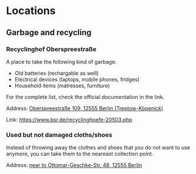 # Locations

## Garbage and recycling

### Recyclinghof Oberspreestraße

A place to take the following kind of garbage:
- Old batteries (rechargable as well)
- Electrical devices (laptops, mobile phones, fridges)
- Household items (matresses, furniture)

For the complete list, check the official documentation in the link.

Address: [Oberspreestraße 109, 12555 Berlin (Treptow-Köpenick)](https://maps.app.goo.gl/WCnPVRG7KgMqrHJp8)

Link: https://www.bsr.de/recyclinghoefe-20503.php

### Used but not damaged cloths/shoes

Instead of throwing away the clothes and shoes that you do not want to use anymore, you can take them to the neareast collection point.

Address: [near to Ottomar-Geschke-Str. 48, 12555 Berlin](https://maps.app.goo.gl/AMJGdA2Wq7VySqAc6)
